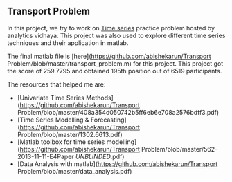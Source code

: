 ## Transport Problem

In this project, we try to work on [Time series](https://datahack.analyticsvidhya.com/contest/practice-problem-time-series-2/) practice problem hosted by analytics vidhaya. This project was also used to explore different time series techniques and their application in matlab.

The final matlab file is [here](https://github.com/abishekarun/Transport Problem/blob/master/transport_problem.m) for this project. This project got the score of 259.7795 and obtained 195th position out of 6519 participants.

The resources that helped me are:

+ [Univariate Time Series Methods](https://github.com/abishekarun/Transport Problem/blob/master/408a354d050742b5ff6eb6e708a2576bdff3.pdf)
+ [Time Series Modelling & Forecasting](https://github.com/abishekarun/Transport Problem/blob/master/1302.6613.pdf)
+ [Matlab toolbox for time series modelling](https://github.com/abishekarun/Transport Problem/blob/master/562-2013-11-11-E4Paper _UNBLINDED_.pdf)
+ [Data Analysis with matlab](https://github.com/abishekarun/Transport Problem/blob/master/data_analysis.pdf) 
